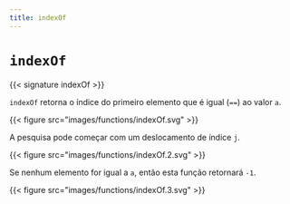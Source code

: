 ```yaml
---
title: indexOf
---
```


# `indexOf`

{{< signature indexOf >}}

`indexOf` retorna o índice do primeiro elemento que é igual (`==`) ao valor `a`.

{{< figure src="images/functions/indexOf.svg" >}}

A pesquisa pode começar com um deslocamento de índice `j`.

{{< figure src="images/functions/indexOf.2.svg" >}}

Se nenhum elemento for igual a `a`, então esta função retornará `-1`.

{{< figure src="images/functions/indexOf.3.svg" >}}
